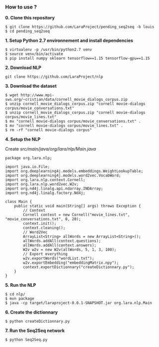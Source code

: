 ### How to use ? ###
**0. Clone this repository**
```
$ git clone https://github.com/LaraProject/pending_seq2seq -b louis
$ cd pending_seq2seq
```
**1. Setup Python 2.7 environnement and install dependencies**
```
$ virtualenv -p /usr/bin/python2.7 venv
$ source venv/bin/activate
$ pip install numpy sklearn tensorflow==1.15 tensorflow-gpu==1.15
```
**2. Download NLP**
```
git clone https://github.com/LaraProject/nlp
```
**3. Download the dataset**
```
$ wget http://www.mpi-sws.org/~cristian/data/cornell_movie_dialogs_corpus.zip
$ unzip cornell_movie_dialogs_corpus.zip "cornell movie-dialogs corpus/movie_conversations.txt"
$ unzip cornell_movie_dialogs_corpus.zip "cornell movie-dialogs corpus/movie_lines.txt"
$ mv "cornell movie-dialogs corpus/movie_conversations.txt" .
$ mv "cornell movie-dialogs corpus/movie_lines.txt" .
$ rm -rf "cornell movie-dialogs corpus"
```
**4. Setup the NLP**

Create *src/main/java/org/lara/nlp/Main.java*

```
package org.lara.nlp;

import java.io.File;
import org.deeplearning4j.models.embeddings.WeightLookupTable;
import org.deeplearning4j.models.word2vec.VocabWord;
import org.lara.nlp.context.Cornell;
import org.lara.nlp.word2vec.W2v;
import org.nd4j.linalg.api.ndarray.INDArray;
import org.nd4j.linalg.factory.Nd4j;

class Main {
	public static void main(String[] args) throws Exception {
		// Context
		Cornell context = new Cornell("movie_lines.txt", "movie_conversations.txt", 0, 20);
		context.init();
		context.cleaning();
		// Word2Vec
		ArrayList<String> allWords = new ArrayList<String>();
		allWords.addAll(context.questions);
		allWords.addAll(context.answers);
		W2v w2v = new W2v(allWords, 5, 1, 3, 100);
		// Export everything
		w2v.exportWords("wordList.txt");
		w2v.exportEmbedding("embeddingMatrix.npy");
		context.exportDictionnary("createDictionnary.py");
	}
}
```
**5. Run the NLP**
```
$ cd nlp/
$ mvn package
$ java -cp target/laraproject-0.0.1-SNAPSHOT.jar org.lara.nlp.Main
```
**6. Create the dictionnary**
```
$ python createDictionnary.py
```
**7. Run the Seq2Seq network**
```  
$ python Seq2Seq.py
```
